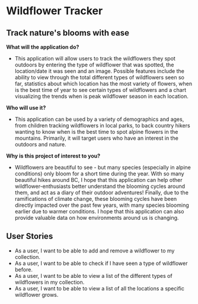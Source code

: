 # Wildflower Tracker

## Track nature's blooms with ease 

**What will the application do?**
- This application will allow users to track the wildflowers 
they spot outdoors by entering the type of wildflower that
was spotted, the location/date it was seen and an image. 
Possible features include the ability to view through the total
different types of wildflowers seen so far, statistics about 
which location has the most variety of flowers, when is the best time of 
year to see certain types of wildflowers and a chart visualizing the
trends when is peak wildflower season in each location. 

**Who will use it?**
- This application can be used by a variety of demographics and ages, from 
children tracking wildflowers in local parks, to back country hikers wanting to know
when is the best time to spot alpine flowers in the mountains. Primarily, it will target users
who have an interest in the outdoors and nature. 

**Why is this project of interest to you?** 
- Wildflowers are beautiful to see - but many species (especially in alpine conditions)
only bloom for a short time during the year. With so many beautiful hikes around
BC, I hope that this application can help other wildflower-enthusiasts
better understand the blooming cycles around them, and act as a diary of 
their outdoor adventures! Finally, due to the ramifications of climate change, these blooming 
cycles have been directly impacted over the past few years, with many species 
blooming earlier due to warmer conditions. I hope that this application can also provide 
valuable data on how environments around us is changing.

## User Stories 
- As a user, I want to be able to add and remove a wildflower to my collection.
- As a user, I want to be able to check if I have seen a type of wildflower before. 
- As a user, I want to be able to view a list of the different types of wildflowers in my collection.
- As a user, I want to be able to view a list of all the locations a specific wildflower grows.